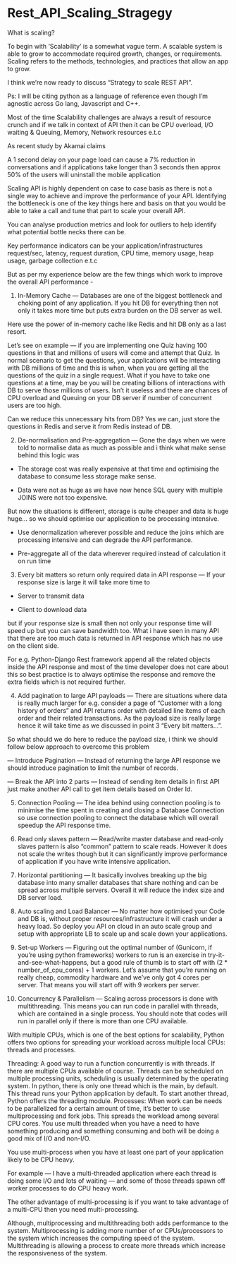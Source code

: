 # Rest_API_Scaling_Stragegy

What is scaling?

To begin with ‘Scalability’ is a somewhat vague term. A scalable system is able to grow to accommodate required growth, changes, or requirements. Scaling refers to the methods, technologies, and practices that allow an app to grow.

I think we’re now ready to discuss “Strategy to scale REST API”.

Ps: I will be citing python as a language of reference even though I’m agnostic across Go lang, Javascript and C++.

Most of the time Scalability challenges are always a result of resource crunch and if we talk in context of API then it can be CPU overload, I/O waiting & Queuing, Memory, Network resources e.t.c

As recent study by Akamai claims

A 1 second delay on your page load can cause a 7% reduction in conversations and if applications take longer than 3 seconds then approx 50% of the users will uninstall the mobile application

Scaling API is highly dependent on case to case basis as there is not a single way to achieve and improve the performance of your API. Identifying the bottleneck is one of the key things here and basis on that you would be able to take a call and tune that part to scale your overall API.

You can analyse production metrics and look for outliers to help identify what potential bottle necks there can be.

Key performance indicators can be your application/infrastructures request/sec, latency, request duration, CPU time, memory usage, heap usage, garbage collection e.t.c

But as per my experience below are the few things which work to improve the overall API performance -

1. In-Memory Cache — Databases are one of the biggest bottleneck and choking point of any application. If you hit DB for everything then not only it takes more time but puts extra burden on the DB server as well.


Here use the power of in-memory cache like Redis and hit DB only as a last resort.

Let’s see on example — if you are implementing one Quiz having 100 questions in that and millions of users will come and attempt that Quiz. In normal scenario to get the questions, your applications will be interacting with DB millions of time and this is when, when you are getting all the questions of the quiz in a single request. What if you have to take one questions at a time, may be you will be creating billions of interactions with DB to serve those millions of users. Isn’t it useless and there are chances of CPU overload and Queuing on your DB server if number of concurrent users are too high.

Can we reduce this unnecessary hits from DB? Yes we can, just store the questions in Redis and serve it from Redis instead of DB.

2. De-normalisation and Pre-aggregation — Gone the days when we were told to normalise data as much as possible and i think what make sense behind this logic was

- The storage cost was really expensive at that time and optimising the database to consume less storage make sense.

- Data were not as huge as we have now hence SQL query with multiple JOINS were not too expensive.

But now the situations is different, storage is quite cheaper and data is huge huge… so we should optimise our application to be processing intensive.

- Use denormalization wherever possible and reduce the joins which are processing intensive and can degrade the API performance.

- Pre-aggregate all of the data wherever required instead of calculation it on run time

3. Every bit matters so return only required data in API response — If your response size is large it will take more time to

- Server to transmit data

- Client to download data

but if your response size is small then not only your response time will speed up but you can save bandwidth too. What i have seen in many API that there are too much data is returned in API response which has no use on the client side.

For e.g. Python-Django Rest framework append all the related objects inside the API response and most of the time developer does not care about this so best practice is to always optimise the response and remove the extra fields which is not required further.

4. Add pagination to large API payloads — There are situations where data is really much larger for e.g. consider a page of “Customer with a long history of orders” and API returns order with detailed line items of each order and their related transactions. As the payload size is really large hence it will take time as we discussed in point 3 “Every bit matters…”.

So what should we do here to reduce the payload size, i think we should follow below approach to overcome this problem

— Introduce Pagination — Instead of returning the large API response we should introduce pagination to limit the number of records.

— Break the API into 2 parts — Instead of sending item details in first API just make another API call to get item details based on Order Id.

5. Connection Pooling — The idea behind using connection pooling is to minimise the time spent in creating and closing a Database Connection so use connection pooling to connect the database which will overall speedup the API response time.

6. Read only slaves pattern — Read/write master database and read-only slaves pattern is also “common” pattern to scale reads. However it does not scale the writes though but it can significantly improve performance of application if you have write intensive application.

7. Horizontal partitioning — It basically involves breaking up the big database into many smaller databases that share nothing and can be spread across multiple servers. Overall it will reduce the index size and DB server load.

8. Auto scaling and Load Balancer — No matter how optimised your Code and DB is, without proper resources/infrastructure it will crash under a heavy load. So deploy you API on cloud in an auto scale group and setup with appropriate LB to scale up and scale down your applications.

9. Set-up Workers — Figuring out the optimal number of (Gunicorn, if you’re using python frameworks) workers to run is an exercise in try-it-and-see-what-happens, but a good rule of thumb is to start off with (2 * number_of_cpu_cores) + 1 workers. Let’s assume that you’re running on really cheap, commodity hardware and we’ve only got 4 cores per server. That means you will start off with 9 workers per server.

10. Concurrency & Parallelism — Scaling across processors is done with multithreading. This means you can run code in parallel with threads, which are contained in a single process. You should note that codes will run in parallel only if there is more than one CPU available.

With multiple CPUs, which is one of the best options for scalability, Python offers two options for spreading your workload across multiple local CPUs: threads and processes.

Threading: A good way to run a function concurrently is with threads. If there are multiple CPUs available of course. Threads can be scheduled on multiple processing units, scheduling is usually determined by the operating system. In python, there is only one thread which is the main, by default. This thread runs your Python application by default. To start another thread, Python offers the threading module.
Processes: When work can be needs to be parallelized for a certain amount of time, it’s better to use multiprocessing and fork jobs. This spreads the workload among several CPU cores.
You use multi threaded when you have a need to have something producing and something consuming and both will be doing a good mix of I/O and non-I/O.

You use multi-process when you have at least one part of your application likely to be CPU heavy.

For example — I have a multi-threaded application where each thread is doing some I/O and lots of waiting — and some of those threads spawn off worker processes to do CPU heavy work.

The other advantage of multi-processing is if you want to take advantage of a multi-CPU then you need multi-processing.

Although, multiprocessing and multithreading both adds performance to the system. Multiprocessing is adding more number of or CPUs/processors to the system which increases the computing speed of the system. Multithreading is allowing a process to create more threads which increase the responsiveness of the system.